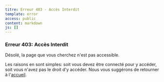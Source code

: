 ```yaml
---
titre: Erreur 403 - Accès Interdit
template: error
access: public 
content: markdown
js: []
---
```


### Erreur 403: Accès Interdit ###

Désolé, la page que vous cherchez n'est pas accessible.

Les raisons en sont simples: soit vous devez être connecté pour y accéder, soit vous n'avez pas le droit d'y accéder. Nous vous suggérons de retourner à l'[accueil](/ "retour").
